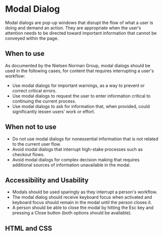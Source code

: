 # Modal Dialog
Modal dialogs are pop-up windows that disrupt the flow of what a user is doing and demand an action. They are appropriate when the user’s attention needs to be directed toward important information that cannot be conveyed within the page.

## When to use
As documented by the Nielsen Norman Group, modal dialogs should be used in the following cases, for content that requires interrupting a user's workflow:
- Use modal dialogs for important warnings, as a way to prevent or correct critical errors.
- Use modal dialogs to request the user to enter information critical to continuing the current process.
- Use modal dialogs to ask for information that, when provided, could significantly lessen users’ work or effort.

## When not to use
- Do not use modal dialogs for nonessential information that is not related to the current user flow.
- Avoid modal dialogs that interrupt high-stake processes such as checkout flows.
- Avoid modal dialogs for complex decision making that requires additional sources of information unavailable in the modal.

## Accessibility and Usability
- Modals should be used sparingly as they interrupt a person's workflow. 
- The modal dialog should receive keyboard focus when activated and keyboard focus should remain in the modal until the person closes it.
- A person should be able to close the modal by  hitting the Esc key and pressing a Close button (both options should be available).

## HTML and CSS
